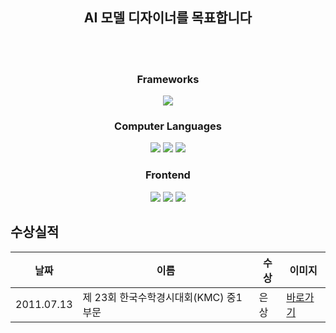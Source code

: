 <!--
**TechieMoon/TechieMoon** is a ✨ _special_ ✨ repository because its `README.md` (this file) appears on your GitHub profile.

Here are some ideas to get you started:

- 🔭 I’m currently working on ...
- 🌱 I’m currently learning ...
- 👯 I’m looking to collaborate on ...
- 🤔 I’m looking for help with ...
- 💬 Ask me about ...
- 📫 How to reach me: ...
- 😄 Pronouns: ...
- ⚡ Fun fact: ...
-->

<div align='center'>

## AI 모델 디자이너를 목표합니다
</br>
</br>
</div>

<h3 align='center'> Frameworks </h3>
<div align='center'>
<img src="https://img.shields.io/badge/pytorch-E2E2E2?style=for-the-badge&logo=pytorch&logoColor=EE4C2C">
</div>

<h3 align='center'> Computer Languages </h3>
<div align='center'>
<img src="https://img.shields.io/badge/python-E2E2E2?style=for-the-badge&logo=python&logoColor=3776AB">
<img src="https://img.shields.io/badge/java-E2E2E2?style=for-the-badge&logo=openjdk&logoColor=000000">
<img src="https://img.shields.io/badge/c-E2E2E2?style=for-the-badge&logo=c&logoColor=A8B9CC">
</div>

<h3 align='center'> Frontend </h3>
<div align='center'>
<img src="https://img.shields.io/badge/html5-E2E2E2?style=for-the-badge&logo=html5&logoColor=E34F26">
<img src="https://img.shields.io/badge/css3-E2E2E2?style=for-the-badge&logo=css3&logoColor=1572B6">
<img src="https://img.shields.io/badge/javascript-E2E2E2?style=for-the-badge&logo=javascript&logoColor=F7DF1E">
</div>

## 수상실적
|날짜|이름|수상|이미지|
|---|---|---|---|
|2011.07.13|제 23회 한국수학경시대회(KMC) 중1 부문|은상|[바로가기](pictures/The_23rd_KMC_Middle_School_1st_Grade_Silver_Prize.jpg)
